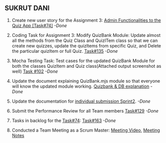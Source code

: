 ## SUKRUT DANI

1. Create new user story for the Assignment 3: [Admin Functionalities to the Quiz App [Task#74]](https://github.com/MUN-COMP6905/project-eteam/issues/74) *-Done*

2. Coding Task for Assignment 3: Modify QuizBank Module: Update almost all the methods from the Quiz Class and QuizITem class so that we can create new quizzes, update the quizItems from specific Quiz, and Delete the particular quizItem or full Quiz. [Task#135](https://github.com/MUN-COMP6905/project-eteam/issues/135) *-Done*

3. Mocha Testing Task: Test cases for the updated QuizBank Module for both the classes QuizItem and Quiz class(Attached output screenshot as well) [Task #102](https://github.com/MUN-COMP6905/project-eteam/issues/102) *-Done*

4. Update the document explaining QuizBank.mjs module so that everyone will know the updated module working. [Quizbank & DB explanation](https://github.com/MUN-COMP6905/project-eteam/blob/dev/doc/Quizbank%20%26%20DB%20explanation.pdf) *-Done*

5. Update the documentation for [individual submission Sprint2](https://github.com/MUN-COMP6905/project-eteam/blob/dev/doc/individual_submission/sprint%202/sukrut_task.md). *-Done*

6. Submit the Performance Review for all Team members [Task#129](https://github.com/MUN-COMP6905/project-eteam/issues/129) *-Done*
 
7. Tasks in backlog for the [Task#74](https://github.com/MUN-COMP6905/project-eteam/issues/74): [Task#163](https://github.com/MUN-COMP6905/project-eteam/issues/163) *-Done*

8. Conducted a Team Meeting as a Scrum Master: [Meeting Video](https://drive.google.com/file/d/1-UY8WouZ21ruEceeOP7-E6fPPT8jaFn9/view?usp=sharing), [Meeting Notes](/doc/meeting_notes/sprint2_mar24.md)
